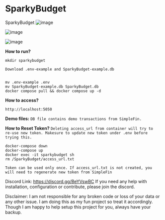 # SparkyBudget
SparkyBudget
![image](https://github.com/user-attachments/assets/05cd8d45-2d55-4520-abee-cc2eda49557a)



![image](https://github.com/user-attachments/assets/291dd911-466c-4bc1-8524-d10c6fba9425)


![image](https://github.com/user-attachments/assets/647119f4-7902-46ec-9be2-3821616ad255)



**How to run?**

	mkdir sparkybudget

	Download .env-example and SparkyBudget-example.db 
 
	
 	mv .env-example .env
	mv SparkyBudget-example.db SparkyBudget.db
	docker compose pull && docker compose up -d
 

**How to access?**

	http://localhost:5050

**Demo files:**
	``DB file contains demo transactions from SimpleFin. ``

**How to Reset Token?**
	``Deleting access_url from container will try to re-use new token. Makesure to update new token under .env before trying this. ``

	docker-compose down
	docker-compose up
	docker exec -it sparkybudget sh
	rm /SparkyBudget/access_url.txt

``Token can be used only once. If access_url.txt is not created, you will need to regenerate new token from SimpleFin``


Discord Link: https://discord.gg/BeYVswBC
If you need any help with installation, configuration or contribute, please join the discord.

Disclaimer: I am not responsible for any broken code or loss of your data or any other issue. I am doing this as my fun project so treat it accordingly. Though I am happy to help setup this project for you, always have your backup. 


